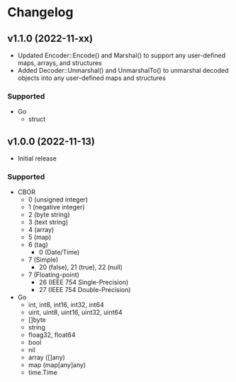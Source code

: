 # Changelog

## v1.1.0 (2022-11-xx)
- Updated Encoder::Encode() and Marshal() to support any user-defined maps, arrays, and structures
- Added Decoder::Unmarshal() and UnmarshalTo() to unmarshal decoded objects into any user-defined maps and structures
###  Supported
- Go
  - struct

## v1.0.0 (2022-11-13)
- Initial release  
###  Supported
- CBOR
  - 0 (unsigned integer)
  - 1 (negative integer)
  - 2 (byte string)
  - 3 (text string)
  - 4 (array)
  - 5 (map)
  - 6 (tag)
    - 0 (Date/Time)
  - 7 (Simple)
    - 20 (false), 21 (true), 22 (null)
  - 7 (Floating-point)
    - 26 (IEEE 754 Single-Precision)
    - 27 (IEEE 754 Double-Precision)
- Go
  - int, int8, int16, int32, int64
  - uint, uint8, uint16, uint32, uint64
  - []byte
  - string
  - floag32, float64
  - bool
  - nil
  - array ([]any)
  - map (map[any]any)
  - time.Time
 
